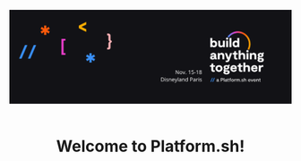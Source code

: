 <p align="center">
    <a href="https://platform.sh">
        <img src="images/batcon2022.png" alt="Logo">
    </a>
    <br /><br />
    <h1 align="center">Welcome to Platform.sh!<br /></h1>
</p>

